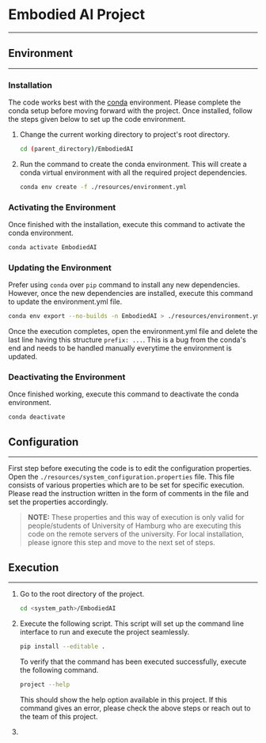 # Embodied AI Project

---
## Environment

---
### Installation

The code works best with the [conda](https://docs.conda.io/projects/conda/en/latest/) 
environment. Please complete the conda setup before moving forward with the project.
Once installed, follow the steps given below to set up the code environment.

1. Change the current working directory to project's root directory. 
    ```bash
    cd (parent_directory)/EmbodiedAI
    ```
2. Run the command to create the conda environment. This will create a conda virtual 
environment with all the required project dependencies.
    ```bash
    conda env create -f ./resources/environment.yml
    ```

### Activating the Environment
Once finished with the installation, execute this command to activate the conda environment.

```bash
conda activate EmbodiedAI
```

### Updating the Environment

Prefer using ```conda``` over ```pip``` command to install any new dependencies. However, once 
the new dependencies are installed, execute this command to update the environment.yml file.

```bash
conda env export --no-builds -n EmbodiedAI > ./resources/environment.yml
```

Once the execution completes, open the environment.yml file and delete the last line having this
structure ```prefix: ...```. This is a bug from the conda's end and needs to be handled manually everytime the environment is updated.

### Deactivating the Environment
Once finished working, execute this command to deactivate the conda environment.

```bash
conda deactivate
```

## Configuration

---
First step before executing the code is to edit the configuration properties. Open the 
```./resources/system_configuration.properties``` file. This file consists of various properties
which are to be set for specific execution. Please read the instruction written in the form of 
comments in the file and set the properties accordingly.

> **NOTE:**
> These properties and this way of execution is only valid for people/students of University of 
> Hamburg who are executing this code on the remote servers of the university. For local 
> installation, please ignore this step and move to the next set of steps. 

## Execution

---
1. Go to the root directory of the project.

   ```bash
   cd <system_path>/EmbodiedAI
   ```

2. Execute the following script. This script will set up the command line interface to run and 
execute the project seamlessly.

   ```bash
   pip install --editable .
   ```

   To verify that the command has been executed successfully, execute the following command.

   ```bash
   project --help
   ```

   This should show the help option available in this project. If this command gives an error, please check the above steps or reach out to 
the team of this project.

3. 
